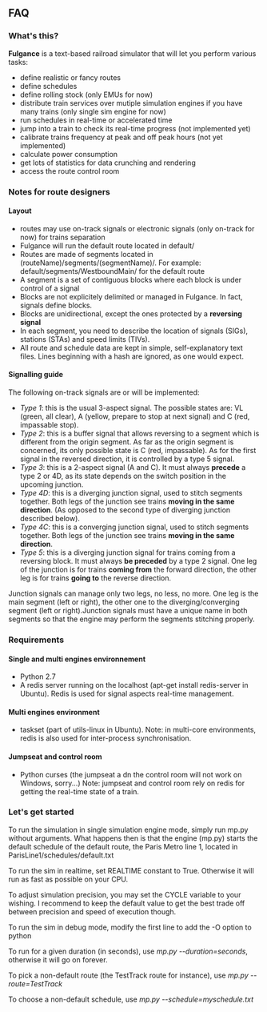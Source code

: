 ## FAQ 
### What's this?
**Fulgance** is a text-based railroad simulator that will let you perform various tasks:
- define realistic or fancy routes
- define schedules
- define rolling stock (only EMUs for now)
- distribute train services over mutiple simulation engines if you have many trains (only single sim engine for now)
- run schedules in real-time or accelerated time
- jump into a train to check its real-time progress (not implemented yet)
- calibrate trains frequency at peak and off peak hours (not yet implemented)
- calculate power consumption
- get lots of statistics for data crunching and rendering
- access the route control room

### Notes for route designers
#### Layout
- routes may use on-track signals or electronic signals (only on-track for now) for trains separation
- Fulgance will run the default route located in default/ 
- Routes are made of segments located in (routeName)/segments/(segmentName)/. For example: default/segments/WestboundMain/ for the default route
- A segment is a set of contiguous blocks where each block is under control of a signal
- Blocks are not explicitely delimited or managed in Fulgance. In fact, signals define blocks.
- Blocks are unidirectional, except the ones protected by a **reversing signal** 
- In each segment, you need to describe the location of signals (SIGs), stations (STAs) and speed limits (TIVs). 
- All route and schedule data are kept in simple, self-explanatory text files. Lines beginning with a hash are ignored, as one would expect.
#### Signalling guide
The following on-track signals are or will be implemented:
- *Type 1*: this is the usual 3-aspect signal. The possible states are: VL (green, all clear), A (yellow, prepare to stop at next signal) and C (red, impassable stop).
- *Type 2*: this is a buffer signal that allows reversing to a segment which is different from the origin segment. As far as the origin segment is concerned, its only possible state is C (red, impassable). As for the first signal in the reversed direction, it is controlled by a type 5 signal.
- *Type 3*: this is a 2-aspect signal (A and C). It  must always **precede** a type 2 or 4D, as its state depends on the switch position in the upcoming junction.
- *Type 4D*: this is a diverging junction signal, used to stitch segments together. Both legs of the junction see trains **moving in the same direction**. (As opposed to the second type of diverging junction described below).
- *Type 4C*: this is a converging junction signal, used to stitch segments together. Both legs of the junction see trains **moving in the same direction**.
- *Type 5*: this is a diverging junction signal for trains coming from a reversing block. It must always **be preceded** by a type 2 signal. One leg of the junction is for trains **coming from** the forward direction, the other leg is for trains **going to** the reverse direction.

Junction signals can manage only two legs, no less, no more. One leg is the main segment (left or right), the other one to the diverging/converging segment (left or right).Junction signals must have a unique name in both segments so that the engine may perform the segments stitching properly.

### Requirements
#### Single and multi engines environnement
- Python 2.7
- A redis server running on the localhost (apt-get install redis-server in Ubuntu). Redis is used for signal aspects real-time management.
#### Multi engines environment
- taskset (part of utils-linux in Ubuntu).
Note: in multi-core environments, redis is also used for inter-process synchronisation.
#### Jumpseat and control room
- Python curses (the jumpseat a dn the control room will not work on Windows, sorry...)
Note: jumpseat and control room rely on redis for getting the real-time state of a train.

### Let's get started
To run the simulation in single simulation engine mode, simply run mp.py without arguments. What happens then is that the engine (mp.py) starts the default schedule of the default route, the Paris Metro line 1, located in ParisLine1/schedules/default.txt

To run the sim in realtime, set REALTIME constant to True. Otherwise it will run as fast as possible on your CPU.

To adjust simulation precision, you may set the CYCLE variable to your wishing. I recommend to keep the default value to get the best trade off between precision and speed of execution though.

To run the sim in debug mode, modify the first line to add the -O option to python

To run for a given duration (in seconds), use *mp.py --duration=seconds*, otherwise it will go on forever.

To pick a non-default route (the TestTrack route for instance), use *mp.py --route=TestTrack*

To choose a non-default schedule, use *mp.py --schedule=myschedule.txt*
